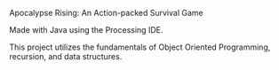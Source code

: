 Apocalypse Rising: An Action-packed Survival Game

Made with Java using the Processing IDE. 

This project utilizes the fundamentals of Object Oriented Programming, recursion, and data structures.
